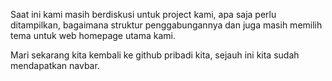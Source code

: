 Saat ini kami masih berdiskusi untuk project kami, apa saja perlu ditampilkan, bagaimana struktur penggabungannya dan juga masih memilih tema untuk web homepage utama kami.

Mari sekarang kita kembali ke github pribadi kita, sejauh ini kita sudah mendapatkan navbar.
